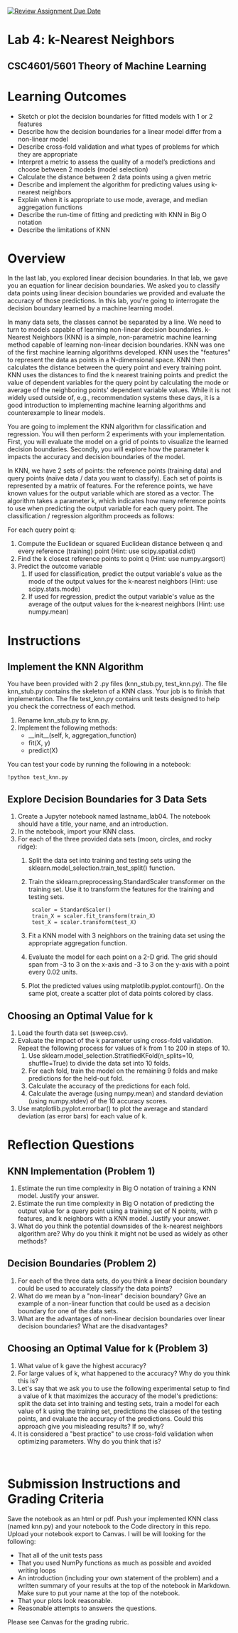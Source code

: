 [![Review Assignment Due Date](https://classroom.github.com/assets/deadline-readme-button-24ddc0f5d75046c5622901739e7c5dd533143b0c8e959d652212380cedb1ea36.svg)](https://classroom.github.com/a/Y7WBLeVM)
# Lab 4: k-Nearest Neighbors
## CSC4601/5601 Theory of Machine Learning

# Learning Outcomes
  - Sketch or plot the decision boundaries for fitted models with 1 or 2 features
  - Describe how the decision boundaries for a linear model differ from a non-linear model
  - Describe cross-fold validation and what types of problems for which they are appropriate
  - Interpret a metric to assess the quality of a model’s predictions and choose between 2 models (model selection)
  - Calculate the distance between 2 data points using a given metric
  - Describe and implement the algorithm for predicting values using k-nearest neighbors
  - Explain when it is appropriate to use mode, average, and median aggregation functions
  - Describe the run-time of fitting and predicting with KNN in Big O notation
  - Describe the limitations of KNN

# Overview
In the last lab, you explored linear decision boundaries. In that lab, we gave you an equation for linear decision boundaries. We asked you to classify data points using linear decision boundaries we provided and evaluate the accuracy of those predictions. In this lab, you're going to interrogate the decision boundary learned by a machine learning model.

In many data sets, the classes cannot be separated by a line. We need to turn to models capable of learning non-linear decision boundaries. k-Nearest Neighbors (KNN) is a simple, non-parametric machine learning method capable of learning non-linear decision boundaries. KNN was one of the first machine learning algorithms developed. KNN uses the "features" to represent the data as points in a N-dimensional space. KNN then calculates the distance between the query point and every training point. KNN uses the distances to find the k nearest training points and predict the value of dependent variables for the query point by calculating the mode or average of the neighboring points' dependent variable values. While it is not widely used outside of, e.g., recommendation systems these days, it is a good introduction to implementing machine learning algorithms and counterexample to linear models.

You are going to implement the KNN algorithm for classification and regression. You will then perform 2 experiments with your implementation. First, you will evaluate the model on a grid of points to visualize the learned decision boundaries. Secondly, you will explore how the parameter k impacts the accuracy and decision boundaries of the model.

In KNN, we have 2 sets of points: the reference points (training data) and query points (naïve data / data you want to classify). Each set of points is represented by a matrix of features. For the reference points, we have known values for the output variable which are stored as a vector. The algorithm takes a parameter k, which indicates how many reference points to use when predicting the output variable for each query point. The classification / regression algorithm proceeds as follows:

For each query point q:

  1. Compute the Euclidean or squared Euclidean distance between q and every reference (training) point (Hint: use scipy.spatial.cdist)
  2. Find the k closest reference points to point q (Hint: use numpy.argsort)
  3. Predict the outcome variable
        1. If used for classification, predict the output variable's value as the mode of the output values for the k-nearest neighbors (Hint: use scipy.stats.mode)
        2. If used for regression, predict the output variable's value as the average of the output values for the k-nearest neighbors (Hint: use numpy.mean)

# Instructions
## Implement the KNN Algorithm
You have been provided with 2 .py files (knn_stub.py, test_knn.py). The file knn_stub.py contains the skeleton of a KNN class. Your job is to finish that implementation. The file test_knn.py contains unit tests designed to help you check the correctness of each method.

  1. Rename knn_stub.py to knn.py.
  2. Implement the following methods:
      - \_\_init\_\_(self, k, aggregation_function)
      - fit(X, y)
      - predict(X)

You can test your code by running the following in a notebook:

`!python test_knn.py`

## Explore Decision Boundaries for 3 Data Sets
  1. Create a Jupyter notebook named lastname_lab04. The notebook should have a title, your name, and an introduction.
  2. In the notebook, import your KNN class.
  3. For each of the three provided data sets (moon, circles, and rocky ridge):
      1. Split the data set into training and testing sets using the sklearn.model_selection.train_test_split() function.
      2. Train the sklearn.preprocessing.StandardScaler transformer on the training set. Use it to transform the features for the training and testing sets.

              scaler = StandardScaler()
              train_X = scaler.fit_transform(train_X)
              test_X = scaler.transform(test_X)

      3. Fit a KNN model with 3 neighbors on the training data set using the appropriate aggregation function.
      4. Evaluate the model for each point on a 2-D grid. The grid should span from -3 to 3 on the x-axis and -3 to 3 on the y-axis with a point every 0.02 units.
      5. Plot the predicted values using matplotlib.pyplot.contourf(). On the same plot, create a scatter plot of data points colored by class.

## Choosing an Optimal Value for k
  1. Load the fourth data set (sweep.csv).
  2. Evaluate the impact of the k parameter using cross-fold validation. Repeat the following process for values of k from 1 to 200 in steps of 10.
      1. Use sklearn.model_selection.StratifiedKFold(n_splits=10, shuffle=True) to divide the data set into 10 folds.
      2. For each fold, train the model on the remaining 9 folds and make predictions for the held-out fold.
      3. Calculate the accuracy of the predictions for each fold.
      4. Calculate the average (using numpy.mean) and standard deviation (using numpy.stdev) of the 10 accuracy scores.
  3. Use matplotlib.pyplot.errorbar() to plot the average and standard deviation (as error bars) for each value of k.

# Reflection Questions
## KNN Implementation (Problem 1)
  1. Estimate the run time complexity in Big O notation of training a KNN model. Justify your answer.
  2. Estimate the run time complexity in Big O notation of predicting the output value for a query point using a training set of N points, with p features, and k neighbors with a KNN model. Justify your answer.
  3. What do you think the potential downsides of the k-nearest neighbors algorithm are? Why do you think it might not be used as widely as other methods?

## Decision Boundaries (Problem 2)
  1. For each of the three data sets, do you think a linear decision boundary could be used to accurately classify the data points?
  2. What do we mean by a "non-linear" decision boundary? Give an example of a non-linear function that could be used as a decision boundary for one of the data sets.
  3. What are the advantages of non-linear decision boundaries over linear decision boundaries? What are the disadvantages?

## Choosing an Optimal Value for k (Problem 3)
  1. What value of k gave the highest accuracy?
  2. For large values of k, what happened to the accuracy? Why do you think this is?
  3. Let's say that we ask you to use the following experimental setup to find a value of k that maximizes the accuracy of the model's predictions: split the data set into training and testing sets, train a model for each value of k using the training set, predictions the classes of the testing points, and evaluate the accuracy of the predictions. Could this approach give you misleading results? If so, why?
  4. It is considered a "best practice" to use cross-fold validation when optimizing parameters. Why do you think that is?

 
# Submission Instructions and Grading Criteria
Save the notebook as an html or pdf. Push your implemented KNN class (named knn.py) and your notebook to the Code directory in this repo. Upload your notebook export to Canvas. I will be will looking for the following:
  - That all of the unit tests pass
  - That you used NumPy functions as much as possible and avoided writing loops
  - An introduction (including your own statement of the problem) and a written summary of your results at the top of the notebook in Markdown. Make sure to put your name at the top of the notebook.
  - That your plots look reasonable.
  - Reasonable attempts to answers the questions.

  Please see Canvas for the grading rubric.
